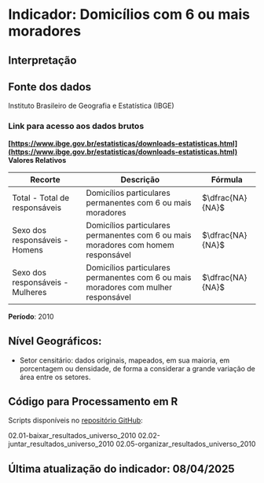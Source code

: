 # Indicador: Domicílios com 6 ou mais moradores

## Interpretação


## Fonte dos dados
Instituto Brasileiro de Geografia e Estatística (IBGE)

### Link para acesso aos dados brutos
**[https://www.ibge.gov.br/estatisticas/downloads-estatisticas.html](https://www.ibge.gov.br/estatisticas/downloads-estatisticas.html)**
**Valores Relativos**

|Recorte|Descrição  |Fórmula
|--|--|--|
|Total - Total de responsáveis|Domicílios particulares permanentes com 6 ou mais moradores|$\dfrac{NA}{NA}$|
|Sexo dos responsáveis - Homens|Domicílios particulares permanentes com 6 ou mais moradores com homem responsável|$\dfrac{NA}{NA}$|
|Sexo dos responsáveis - Mulheres|Domicílios particulares permanentes com 6 ou mais moradores com mulher responsável|$\dfrac{NA}{NA}$|

**Período**: 2010

## Nível Geográficos:

 - Setor censitário: dados originais, mapeados, em sua maioria, em porcentagem ou densidade, de forma a considerar a grande variação de área entre os setores.

## Código para Processamento em R
Scripts disponíveis no [repositório GitHub](https://github.com/cem-usp/georedus):

02.01-baixar_resultados_universo_2010
02.02-juntar_resultados_universo_2010
02.05-organizar_resultados_universo_2010

## Última atualização do indicador: 08/04/2025
